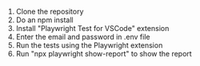 1. Clone the repository
2. Do an npm install
3. Install "Playwright Test for VSCode" extension
4. Enter the email and password in .env file
5. Run the tests using the Playwright extension
6. Run "npx playwright show-report" to show the report

